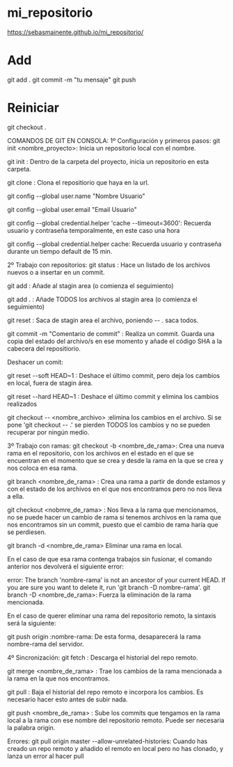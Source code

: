 # mi_repositorio
https://sebasmainente.github.io/mi_repositorio/

# Add
git add .
git commit -m "tu mensaje"
git push

# Reiniciar
git checkout .

COMANDOS DE GIT EN CONSOLA:
1º Configuración y primeros pasos:
git init <nombre_proyecto>: Inicia un repositorio local con el nombre.

git init : Dentro de la carpeta del proyecto, inicia un repositorio en esta carpeta.

git clone <url> : Clona el repositiorio que haya en la url.

git config --global user.name "Nombre Usuario"

git config --global user.email "Email Usuario"

git config --global credential.helper 'cache --timeout=3600': Recuerda usuario y contraseña temporalmente, en este caso una hora

git config --global credential.helper cache: Recuerda usuario y contraseña durante un tiempo default de 15 min.

2º Trabajo con repositorios:
git status : Hace un listado de los archivos nuevos o a insertar en un commit.

git add <nombre de archivo> : Añade al stagin area (o comienza el seguimiento)

git add . : Añade TODOS los archivos al stagin area (o comienza el seguimiento)

git reset <archivo> : Saca de stagin area el archivo, poniendo -- . saca todos.

git commit -m "Comentario de commit" : Realiza un commit. Guarda una copia del estado del archivo/s en ese momento y añade el código SHA a la cabecera del repositiorio.

Deshacer un comit:

git reset --soft HEAD~1 : Deshace el último commit, pero deja los cambios en local, fuera de stagin área.

git reset --hard HEAD~1 : Deshace el último commit y elimina los cambios realizados

git checkout -- <nombre_archivo> :elimina los cambios en el archivo. Si se pone 'git checkout -- .' se pierden TODOS los cambios y no se pueden recuperar por ningún medio.

3º Trabajo con ramas:
git checkout -b <nombre_de_rama>: Crea una nueva rama en el repositorio, con los archivos en el estado en el que se encuentran en el momento que se crea y desde la rama en la que se crea y nos coloca en esa rama.

git branch <nombre_de_rama> : Crea una rama a partir de donde estamos y con el estado de los archivos en el que nos encontramos pero no nos lleva a ella.

git checkout <nobmre_de_rama> : Nos lleva a la rama que mencionamos, no se puede hacer un cambio de rama si tenemos archivos en la rama que nos encontramos sin un commit, puesto que el cambio de rama haría que se perdiesen.

git branch -d <nombre_de_rama> Eliminar una rama en local.

En el caso de que esa rama contenga trabajos sin fusionar, el comando anterior nos devolverá el siguiente error:

error: The branch 'nombre-rama' is not an ancestor of your current HEAD.
If you are sure you want to delete it, run 'git branch -D nombre-rama'.
git branch -D <nombre_de_rama>: Fuerza la eliminación de la rama mencionada.

En el caso de querer eliminar una rama del repositorio remoto, la sintaxis será la siguiente:

git push origin :nombre-rama: De esta forma, desaparecerá la rama nombre-rama del servidor.

4º Sincronización:
git fetch : Descarga el historial del repo remoto.

git merge <nombre_de_rama> : Trae los cambios de la rama mencionada a la rama en la que nos encontramos.

git pull : Baja el historial del repo remoto e incorpora los cambios. Es necesario hacer esto antes de subir nada.

git push <nombre_de_rama> : Sube los commits que tengamos en la rama local a la rama con ese nombre del repositorio remoto. Puede ser necesaria la palabra origin.

Errores:
git pull origin master --allow-unrelated-histories: Cuando has creado un repo remoto y añadido el remoto en local pero no has clonado, y lanza un error al hacer pull
